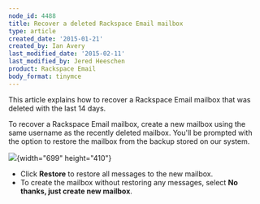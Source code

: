 ```yaml
---
node_id: 4488
title: Recover a deleted Rackspace Email mailbox
type: article
created_date: '2015-01-21'
created_by: Ian Avery
last_modified_date: '2015-02-11'
last_modified_by: Jered Heeschen
product: Rackspace Email
body_format: tinymce
---
```


This article explains how to recover a Rackspace Email mailbox that was
deleted with the last 14 days.

To recover a Rackspace Email mailbox, create a new mailbox using the
same username as the recently deleted mailbox. You'll be prompted with
the option to restore the mailbox from the backup stored on our system.

![](https://8026b2e3760e2433679c-fffceaebb8c6ee053c935e8915a3fbe7.ssl.cf2.rackcdn.com/field/image/Screen%20Shot%202015-01-21%20at%202.53.38%20PM.png){width="699"
height="410"}

-   Click **Restore** to restore all messages to the new mailbox.
-   To create the mailbox without restoring any messages, select **No
    thanks, just create new mailbox**.



